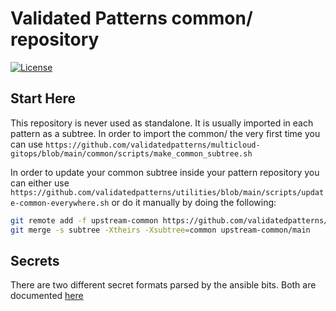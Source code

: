 # Validated Patterns common/ repository

[![License](https://img.shields.io/badge/License-Apache%202.0-blue.svg)](https://opensource.org/licenses/Apache-2.0)

## Start Here

This repository is never used as standalone. It is usually imported in each pattern as a subtree.
In order to import the common/ the very first time you can use
`https://github.com/validatedpatterns/multicloud-gitops/blob/main/common/scripts/make_common_subtree.sh`

In order to update your common subtree inside your pattern repository you can either use
`https://github.com/validatedpatterns/utilities/blob/main/scripts/update-common-everywhere.sh` or
do it manually by doing the following:

```sh
git remote add -f upstream-common https://github.com/validatedpatterns/common.git
git merge -s subtree -Xtheirs -Xsubtree=common upstream-common/main
```

## Secrets

There are two different secret formats parsed by the ansible bits. Both are documented [here](https://github.com/validatedpatterns/common/tree/main/ansible/roles/vault_utils/README.md)
